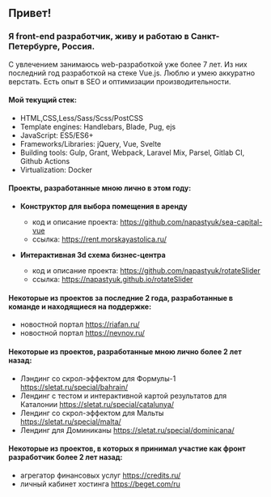 ## Привет!
### Я front-end разработчик, живу и работаю в Санкт-Петербурге, Россия.
C увлечением занимаюсь web-разработкой уже более 7 лет. Из них последний год разработкой на стеке Vue.js. Люблю и умею аккуратно верстать. Есть опыт в SEO и оптимизации производительности.  

#### Мой текущий стек:
- HTML,CSS,Less/Sass/Scss/PostCSS
- Template engines: Handlebars, Blade, Pug, ejs
- JavaScript: ES5/ES6+
- Frameworks/Libraries: jQuery, Vue, Svelte
- Building tools: Gulp, Grant, Webpack, Laravel Mix, Parsel, Gitlab CI, Github Actions
- Virtualization: Docker


#### Проекты, разработанные мною лично в этом году:

- **Конструктор для выбора помещения в аренду**
  - код и описание проекта: https://github.com/napastyuk/sea-capital-vue
  - ссылка: https://rent.morskayastolica.ru/
  
- **Интерактивная 3d схема бизнес-центра**
  - код и описание проекта: https://github.com/napastyuk/rotateSlider
  - ссылка: https://napastyuk.github.io/rotateSlider


#### Некоторые из проектов за последние 2 года, разработанные в команде и находящиеся на поддержке:
- новостной портал https://riafan.ru/
- новостной портал https://nevnov.ru/

#### Некоторые из проектов, разработанные мною лично более 2 лет назад:
- Лэндинг со скрол-эффектом для Формулы-1 https://sletat.ru/special/bahrain/
- Лендинг с тестом и интерактивной картой результатов для Каталонии https://sletat.ru/special/catalunya/
- Лендинг со скрол-эффектом для Мальты https://sletat.ru/special/malta/
- Лендинг для Доминиканы https://sletat.ru/special/dominicana/

#### Некоторые из проектов, в которых я принимал участие как фронт разработчик более 2 лет назад:
- агрегатор финансовых услуг https://credits.ru/
- личный кабинет хостинга https://beget.com/ru
